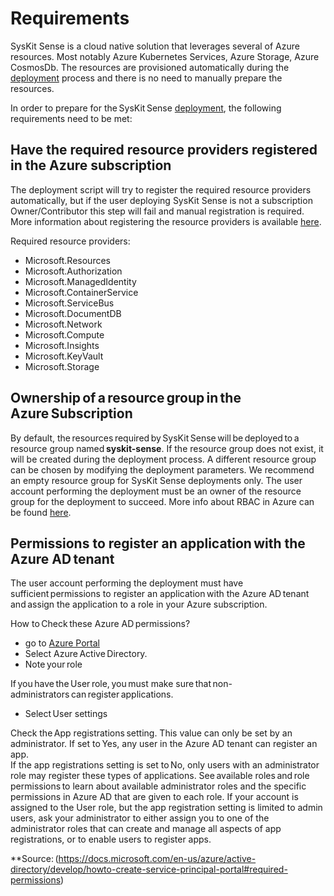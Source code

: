 # Requirements

SysKit Sense is a cloud native solution that leverages several of Azure resources. Most notably Azure Kubernetes Services, Azure Storage, Azure CosmosDb. The resources are provisioned automatically during the [deployment](./installation-and-configuration/deployment.md) process and there is no need to manually prepare the resources. 

In order to prepare for the SysKit Sense [deployment](./installation-and-configuration/deployment.md), the following requirements need to be met:  

## Have the required resource providers registered in the Azure subscription

The deployment script will try to register the required resource providers automatically, but if the user deploying SysKit Sense is not a subscription Owner/Contributor this step will fail and manual registration is required. More information about registering the resource providers is available [here](https://docs.microsoft.com/en-us/azure/azure-resource-manager/resource-manager-supported-services).

Required resource providers:
- Microsoft.Resources 
- Microsoft.Authorization 
- Microsoft.ManagedIdentity 
- Microsoft.ContainerService 
- Microsoft.ServiceBus 
- Microsoft.DocumentDB 
- Microsoft.Network 
- Microsoft.Compute 
- Microsoft.Insights 
- Microsoft.KeyVault 
- Microsoft.Storage 
 

## Ownership of a resource group in the Azure Subscription

By default, the resources required by SysKit Sense will be deployed to a resource group named **syskit-sense**. 
If the resource group does not exist, it will be created during the deployment process. 
A different resource group can be chosen by modifying the deployment parameters. We recommend an empty resource group for SysKit Sense deployments only.
The user account performing the deployment must be an owner of the resource group for the deployment to succeed.
More info about RBAC in Azure can be found [here](https://docs.microsoft.com/en-us/azure/role-based-access-control/role-assignments-portal).

## Permissions to register an application with the Azure AD tenant 

The user account performing the deployment must have sufficient permissions to register an application with the Azure AD tenant and assign the application to a role in your Azure subscription.   
 
How to Check these Azure AD permissions?  
- go to [Azure Portal](https://portal.azure.com/)
- Select Azure Active Directory.  
- Note your role  

If you have the User role, you must make sure that non-administrators can register applications.  
- Select User settings  

Check the App registrations setting. This value can only be set by an administrator. If set to Yes, any user in the Azure AD tenant can register an app.   
If the app registrations setting is set to No, only users with an administrator role may register these types of applications. See available roles and role permissions to learn about available administrator roles and the specific permissions in Azure AD that are given to each role. If your account is assigned to the User role, but the app registration setting is limited to admin users, ask your administrator to either assign you to one of the administrator roles that can create and manage all aspects of app registrations, or to enable users to register apps.  

**Source: (https://docs.microsoft.com/en-us/azure/active-directory/develop/howto-create-service-principal-portal#required-permissions)  

 